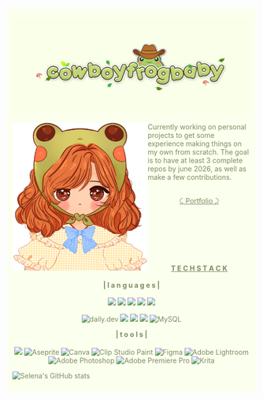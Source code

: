 <div style="background-color: #fbffee; padding: 10px; color: #7e8c63;">

![headerlogo](./assets/Modern%20Cute%20Green%20Aesthetic%20Twitch%20Banner.png)


<img align="left" src="./assets/pfphat.png" height="300px" width="275px">

Currently working on personal projects to get some experience making things on my own from scratch. The goal is to have at least 3 complete repos by june 2026, as well as make a few contributions. 
<center><br>
<a href="https://cfb-exe.github.io/" style="color: #7e8c63">⤹ Portfolio ⤸</a>
<br><br></b><br><br></b><br><br></b><br><br>
<b><u>T E C H  S T A C K</u></b><br><br>
<b>| l a n g u a g e s  |</b><br><br>
<img src="https://img.shields.io/badge/HTML5-E34F26?style=for-the-badge&logo=html5&logoColor=white">
<img src="https://img.shields.io/badge/CSS3-1572B6?style=for-the-badge&logo=css3&logoColor=white">
<img src="https://img.shields.io/badge/JavaScript-323330?style=for-the-badge&logo=javascript&logoColor=F7DF1E">
<img src="https://img.shields.io/badge/json-5E5C5C?style=for-the-badge&logo=json&logoColor=white">
<img src="https://img.shields.io/badge/Python-FFD43B?style=for-the-badge&logo=python&logoColor=blue">


![daily.dev](https://img.shields.io/badge/daily.dev-CE3DF3?style=for-the-badge&logo=daily.dev&logoColor=white)
<img src="https://img.shields.io/badge/GitHub%20Pages-222222?style=for-the-badge&logo=github%20Pages&logoColor=white">
<img src="https://img.shields.io/badge/Node%20js-339933?style=for-the-badge&logo=nodedotjs&logoColor=white">
<img src="https://img.shields.io/badge/Visual_Studio_Code-0078D4?style=for-the-badge&logo=visual%20studio%20code&logoColor=whitee">
![MySQL](https://img.shields.io/badge/mysql-4479A1.svg?style=for-the-badge&logo=mysql&logoColor=white)

<b>| t o o l s |</b><br></br>
<img src="https://img.shields.io/badge/Notion-000000?style=for-the-badge&logo=notion&logoColor=white">
![Aseprite](https://img.shields.io/badge/Aseprite-FFFFFF?style=for-the-badge&logo=Aseprite&logoColor=#7D929E)
![Canva](https://img.shields.io/badge/Canva-%2300C4CC.svg?style=for-the-badge&logo=Canva&logoColor=white)
![Clip Studio Paint](https://img.shields.io/badge/ClipStudioPaint-%23CFD3D3.svg?style=for-the-badge&logo=ClipStudioPaint&logoColor=white)
![Figma](https://img.shields.io/badge/figma-%23F24E1E.svg?style=for-the-badge&logo=figma&logoColor=white)
![Adobe Lightroom](https://img.shields.io/badge/Adobe%20Lightroom-31A8FF.svg?style=for-the-badge&logo=Adobe%20Lightroom&logoColor=white)
![Adobe Photoshop](https://img.shields.io/badge/adobe%20photoshop-%2331A8FF.svg?style=for-the-badge&logo=adobe%20photoshop&logoColor=white)
![Adobe Premiere Pro](https://img.shields.io/badge/Adobe%20Premiere%20Pro-9999FF.svg?style=for-the-badge&logo=Adobe%20Premiere%20Pro&logoColor=white)
![Krita](https://img.shields.io/badge/Krita-203759?style=for-the-badge&logo=krita&logoColor=EEF37B)
</center>

![Selena's GitHub stats](https://github-readme-stats.vercel.app/api?username=cfb-exe&theme=buefy_icons=true)
</div>
